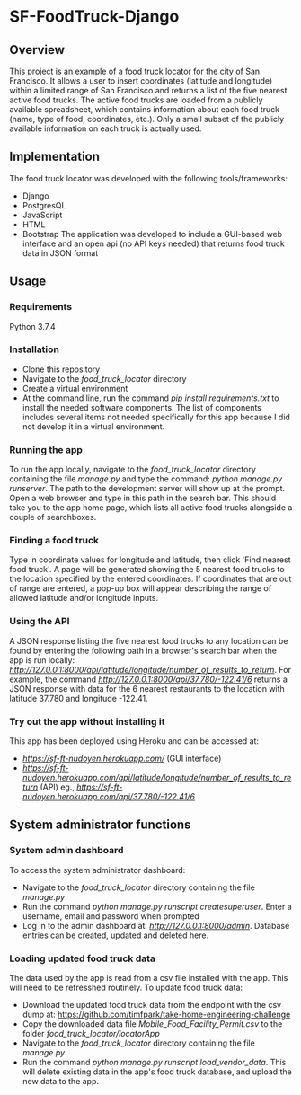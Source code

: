 # SF-FoodTruck-Django

## Overview
This project is an example of a food truck locator for the city of San Francisco. It allows a user to insert coordinates (latitude and longitude) within a limited range of San Francisco and returns a list of the five nearest active food trucks. The active food trucks are loaded from a publicly available spreadsheet, which contains information about each food truck (name, type of food, coordinates, etc.). Only a small subset of the publicly available information on each truck is actually used.

## Implementation
The food truck locator was developed with the following tools/frameworks:
- Django
- PostgresQL
- JavaScript
- HTML
- Bootstrap
The application was developed to include a GUI-based web interface and an open api (no API keys needed) that returns food truck data in JSON format

## Usage
### Requirements
Python 3.7.4
### Installation
- Clone this repository
- Navigate to the *food_truck_locator* directory
- Create a virtual environment
- At the command line, run the command *pip install requirements.txt* to install the needed software components. The list of components includes several items not needed specifically for this app because I did not develop it in a virtual environment.
### Running the app
To run the app locally, navigate to the *food_truck_locator* directory containing the file *manage.py* and type the command: *python manage.py runserver*. The path to the development server will show up at the prompt. Open a web browser and type in this path in the search bar. This should take you to the app home page, which lists all active food trucks alongside a couple of searchboxes.
### Finding a food truck
Type in coordinate values for longitude and latitude, then click 'Find nearest food truck'.  A page will be generated showing the 5 nearest food trucks to the location specified by the entered coordinates. If coordinates that are out of range are entered, a pop-up box will appear describing the range of allowed latitude and/or longitude inputs.
### Using the API
A JSON response listing the five nearest food trucks to any location can be found by entering the following path in a browser's search bar when the app is run locally: *http://127.0.0.1:8000/api/latitude/longitude/number_of_results_to_return*. For example, the command *http://127.0.0.1:8000/api/37.780/-122.41/6* returns a JSON response with data for the 6 nearest restaurants to the location with latitude 37.780 and longitude -122.41.
### Try out the app without installing it
This app has been deployed using Heroku and can be accessed at: 
- *https://sf-ft-nudoyen.herokuapp.com/* (GUI interface)
- *https://sf-ft-nudoyen.herokuapp.com/api/latitude/longitude/number_of_results_to_return* (API) eg., *https://sf-ft-nudoyen.herokuapp.com/api/37.780/-122.41/6*

## System administrator functions
### System admin dashboard
To access the system administrator dashboard:
- Navigate to the *food_truck_locator* directory containing the file *manage.py*
- Run the command *python manage.py runscript createsuperuser*. Enter a username, email and password when prompted
- Log in to the admin dashboard at: *http://127.0.0.1:8000/admin*. Database entries can be created, updated and deleted here.
### Loading updated food truck data
The data used by the app is read from a csv file installed with the app. This will need to be refresshed routinely. To update food truck data:
- Download the updated food truck data from the endpoint with the csv dump at: https://github.com/timfpark/take-home-engineering-challenge
- Copy the downloaded data file *Mobile_Food_Facility_Permit.csv* to the folder *food_truck_locator/locatorApp*
- Navigate to the *food_truck_locator* directory containing the file *manage.py*
- Run the command *python manage.py runscript load_vendor_data*. This will delete existing data in the app's food truck database, and upload the new data to the app.
